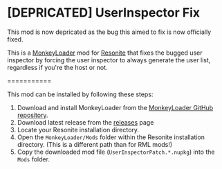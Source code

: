 

[DEPRICATED] UserInspector Fix
===========

This mod is now depricated as the bug this aimed to fix is now officially fixed.

This is a [MonkeyLoader](https://github.com/ResoniteModdingGroup/MonkeyLoader.GamePacks.ResoniteModLoader) mod for [Resonite](https://resonite.com/) that fixes the bugged user inspector by forcing the user inspector to always generate the user list, regardless if you're the host or not.

===========

This mod can be installed by following these steps:

1. Download and install MonkeyLoader from the [MonkeyLoader GitHub repository](https://github.com/ResoniteModdingGroup/MonkeyLoader.GamePacks.ResoniteModLoader/releases).
2. Download latest release from the [releases](https://github.com/Spaceey1/UserInspectorPatch/releases) page
3. Locate your Resonite installation directory.
4. Open the `MonkeyLoader/Mods` folder within the Resonite installation directory. (This is a different path than for RML mods!)
5. Copy the downloaded mod file (`UserInspectorPatch.*.nupkg`) into the `Mods` folder.
